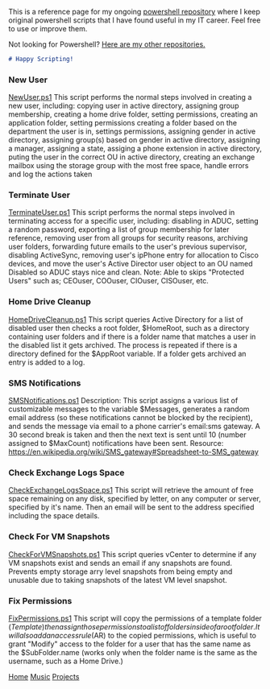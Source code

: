 This is a reference page for my ongoing [powershell repository](https://github.com/sheridanwendt/powershell) where I keep original powershell scripts that I have found useful in my IT career. Feel free to use or improve them. 


Not looking for Powershell? [Here are my other repositories.](https://github.com/sheridanwendt)

```markdown
# Happy Scripting!
```
### New User
[NewUser.ps1](https://github.com/sheridanwendt/powershell/blob/master/NewUser.ps1)
This script performs the normal steps involved in creating a new user, including: copying user in active directory, assigning group membership, creating a home drive folder, setting permissions, creating an application folder, setting permissions creating a folder based on the department the user is in, settings permissions, assigning gender in active directory, assigning group(s) based on gender in active directory, assigning a manager, assigning a state, assiging a phone extension in active directory, puting the user in the correct OU in active directory, creating an exchange mailbox using the storage group with the most free space, handle errors and log the actions taken

### Terminate User
[TerminateUser.ps1](https://github.com/sheridanwendt/powershell/blob/master/TerminateUser.ps1)
This script performs the normal steps involved in terminating access for a specific user, including: disabling in ADUC, setting a random password, exporting a list of group membership for later reference, removing user from all groups for security reasons, archiving user folders, forwarding future emails to the user's previous supervisor, disabling ActiveSync, removing user's ipPhone entry for allocation to Cisco devices, and move the user's Active Director user object to an OU named Disabled so ADUC stays nice and clean.
Note: Able to skips "Protected Users" such as; CEOuser, COOuser, CIOuser, CISOuser, etc.

### Home Drive Cleanup
[HomeDriveCleanup.ps1](https://github.com/sheridanwendt/powershell/blob/master/HomeDriveCleanup.ps1)
This script queries Active Directory for a list of disabled user then checks a root folder, $HomeRoot, such as a directory containing user folders and if there is a folder name that matches a user in the disabled list it gets archived. The process is repeated if there is a directory defined for the $AppRoot variable. If a folder gets archived an entry is added to a log.

### SMS Notifications
[SMSNotifications.ps1](https://github.com/sheridanwendt/powershell/blob/master/SMSNotifications.ps1)
Description: This script assigns a various list of customizable messages to the variable $Messages, generates a random email address (so these notifications cannot be blocked by the recipient), and sends the message via email to a phone carrier's email:sms gateway. A 30 second break is taken and then the next text is sent until 10 (number assigned to $MaxCount) notifications have been sent.
Resource: https://en.wikipedia.org/wiki/SMS_gateway#Spreadsheet-to-SMS_gateway

### Check Exchange Logs Space
[CheckExchangeLogsSpace.ps1](https://github.com/sheridanwendt/powershell/blob/master/CheckExchangeLogsSpace.ps1)
This script will retrieve the amount of free space remaining on any disk, specified by letter, on any computer or server, specified by it's name. Then an email will be sent to the address specified including the space details. 

### Check For VM Snapshots
[CheckForVMSnapshots.ps1](https://github.com/sheridanwendt/powershell/blob/master/CheckForVMSnapshots.ps1)
This script queries vCenter to determine if any VM snapshots exist and sends an email if any snapshots are found. Prevents empty storage arry level snapshots from being empty and unusable due to taking snapshots of the latest VM level snapshot.

### Fix Permissions
[FixPermissions.ps1](https://github.com/sheridanwendt/powershell/blob/master/FixPermissions.ps1)
This script will copy the permissions of a template folder ($Template) then assign those permissions to a list of folders inside of a root folder. It will also add an access rule ($AR) to the copied permissions, which is useful to grant "Modify" access to the folder for a user that has the same name as the $SubFolder.name (works only when the folder name is the same as the username, such as a Home Drive.)


[Home](http://SheridanWendt.com) [Music](http://music.SheridanWendt.com) [Projects](http://projects.SheridanWendt.com)
